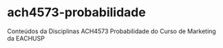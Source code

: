 # ach4573-probabilidade

Conteúdos da Disciplinas ACH4573 Probabilidade do Curso de Marketing da EACHUSP
